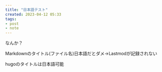```yaml
---
title: "日本語テスト"
created: 2023-04-12 05:33
tags:
- post
- note
---
```


なんか？

Markdownのタイトル(ファイル名)日本語だとダメ→Lastmodが記録されない

hugoのタイトルは日本語可能